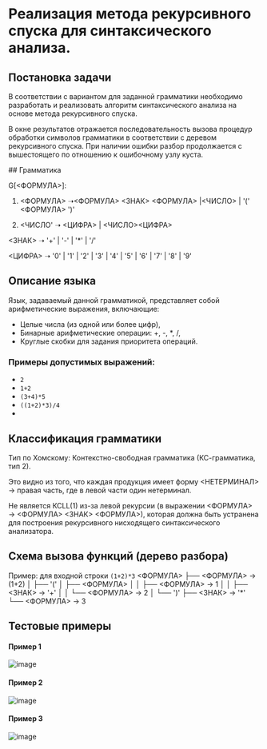 #  Реализация метода рекурсивного спуска для синтаксического анализа.
## Постановка задачи
<p>В соответствии с вариантом для заданной грамматики необходимо разработать и реализовать алгоритм синтаксического анализа на основе метода рекурсивного спуска.</p>
<p>В окне результатов отражается последовательность вызова процедур обработки символов грамматики в соответствии с деревом рекурсивного спуска. При наличии ошибки разбор продолжается с вышестоящего по отношению к ошибочному узлу куста. </p>
## Грамматика

G[<ФОРМУЛА>]:

1. <ФОРМУЛА> ➝<ФОРМУЛА> <ЗНАК> <ФОРМУЛА> |<ЧИСЛО> | '(' <ФОРМУЛА> ')'
   
2. <ЧИСЛО' ➝ <ЦИФРА> | <ЧИСЛО><ЦИФРА>
   
<ЗНАК> ➝ '+' | '-' | '*' | '/'

<ЦИФРА> ➝ '0' | '1' | '2' | '3' | '4' | '5' | '6' | '7' | '8' | '9'

## Описание языка
Язык, задаваемый данной грамматикой, представляет собой арифметические выражения, включающие:
- Целые числа (из одной или более цифр),
- Бинарные арифметические операции: +, -, *, /,
- Круглые скобки для задания приоритета операций.

### Примеры допустимых выражений:
- `2`
- `1+2`
- `(3+4)*5`
- `((1+2)*3)/4 `
- 
## Классификация грамматики
<p>Тип по Хомскому: Контекстно-свободная грамматика (КС-грамматика, тип 2).</p>
<p>Это видно из того, что каждая продукция имеет форму <НЕТЕРМИНАЛ> → правая часть, где в левой части один нетерминал.</p>
<p>Не является КСLL(1) из-за левой рекурсии (в выражении <ФОРМУЛА> → <ФОРМУЛА> <ЗНАК> <ФОРМУЛА>), которая должна быть устранена для построения рекурсивного нисходящего синтаксического анализатора.</p>
   
## Схема вызова функций (дерево разбора)
Пример: для входной строки `(1+2)*3`
<ФОРМУЛА>
 ├── <ФОРМУЛА> → (1+2)
 │     ├── '('
 │     ├── <ФОРМУЛА>
 │     │     ├── <ФОРМУЛА> → 1
 │     │     ├── <ЗНАК> → '+'
 │     │     └── <ФОРМУЛА> → 2
 │     └── ')'
 ├── <ЗНАК> → '*'
 └── <ФОРМУЛА> → 3
 ## Тестовые примеры
 #### Пример 1
 ![image](https://github.com/user-attachments/assets/6cf237ba-91c6-4ae2-8586-553f1684268a)
  #### Пример 2
 ![image](https://github.com/user-attachments/assets/e98d718e-b1fb-40ed-9eaf-a82a21f3b484)
  #### Пример 3
![image](https://github.com/user-attachments/assets/960f5113-5109-403b-a756-43b5cec3bb32)

